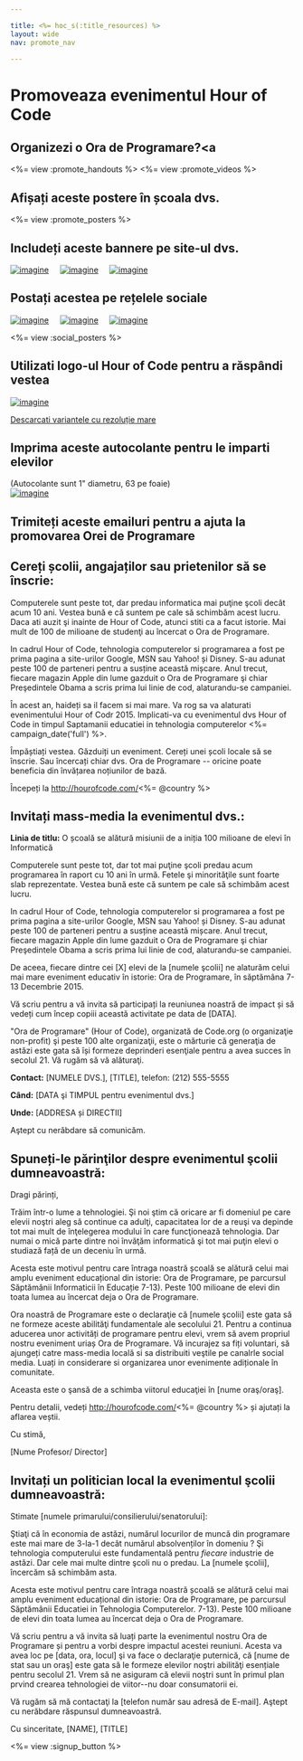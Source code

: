 ```yaml
---

title: <%= hoc_s(:title_resources) %>
layout: wide
nav: promote_nav

---
```


<link rel="stylesheet" type="text/css" href="/css/promote-page.css" />
</link>

# Promoveaza evenimentul Hour of Code

## Organizezi o Ora de Programare?<a

<%= view :promote_handouts %> <%= view :promote_videos %>

<a id="posters"></a>

## Afișați aceste postere în școala dvs.

<%= view :promote_posters %>

<a id="banners"></a>

## Includeți aceste bannere pe site-ul dvs.

[![imagine](/images/fit-250/banner1.jpg)](/images/banner1.jpg)&nbsp;&nbsp;&nbsp;&nbsp; [![imagine](/images/fit-250/banner3.jpg)](/images/banner3.jpg)&nbsp;&nbsp;&nbsp;&nbsp; [![imagine](/images/fit-500/banner5.jpg)](/images/banner5.jpg)&nbsp;&nbsp;&nbsp;&nbsp;

<a id="social"></a>

## Postați acestea pe rețelele sociale

[![imagine](/images/fit-250/social-1.jpg)](/images/social-1.jpg)&nbsp;&nbsp;&nbsp;&nbsp; [![imagine](/images/fit-250/social-2.jpg)](/images/social-2.jpg)&nbsp;&nbsp;&nbsp;&nbsp; [![imagine](/images/fit-250/social-3.jpg)](/images/social-3.jpg)&nbsp;&nbsp;&nbsp;&nbsp;

<%= view :social_posters %>

<a id="logo"></a>

## Utilizati logo-ul Hour of Code pentru a răspândi vestea

[![imagine](<%= localized_image('/images/fit-200/hour-of-code-logo.png') %>)](<%= localized_image('/images/hour-of-code-logo.png') %>)

[Descarcati variantele cu rezoluție mare](http://images.code.org/share/hour-of-code-logo.zip)

<a id="stickers"></a>

## Imprima aceste autocolante pentru le imparti elevilor

(Autocolante sunt 1" diametru, 63 pe foaie)  
[![imagine](/images/fit-250/hour-of-code-stickers.png)](/images/hour-of-code-stickers.pdf)

<a id="sample-emails"></a>

## Trimiteți aceste emailuri pentru a ajuta la promovarea Orei de Programare

<a id="email"></a>

## Cereți școlii, angajaților sau prietenilor să se înscrie:

Computerele sunt peste tot, dar predau informatica mai puţine şcoli decât acum 10 ani. Vestea bună e că suntem pe cale să schimbăm acest lucru. Daca ati auzit şi inainte de Hour of Code, atunci stiti ca a facut istorie. Mai mult de 100 de milioane de studenţi au încercat o Ora de Programare.

In cadrul Hour of Code, tehnologia computerelor si programarea a fost pe prima pagina a site-urilor Google, MSN sau Yahoo! și Disney. S-au adunat peste 100 de parteneri pentru a susține această mișcare. Anul trecut, fiecare magazin Apple din lume gazduit o Ora de Programare şi chiar Preşedintele Obama a scris prima lui linie de cod, alaturandu-se campaniei.

În acest an, haideți sa il facem si mai mare. Va rog sa va alaturati evenimentului Hour of Codr 2015. Implicati-va cu evenimentul dvs Hour of Code in timpul Saptamanii educatiei in tehnologia computerelor <%= campaign_date('full') %>.

Împăștiați vestea. Găzduiți un eveniment. Cereți unei școli locale să se înscrie. Sau încercați chiar dvs. Ora de Programare -- oricine poate beneficia din învățarea noțiunilor de bază.

Începeți la http://hourofcode.com/<%= @country %>

<a id="media-pitch"></a>

## Invitați mass-media la evenimentul dvs.:

**Linia de titlu:** O școală se alătură misiunii de a iniția 100 milioane de elevi în Informatică

Computerele sunt peste tot, dar tot mai puţine şcoli predau acum programarea în raport cu 10 ani în urmă. Fetele şi minorităţile sunt foarte slab reprezentate. Vestea bună este că suntem pe cale să schimbăm acest lucru.

In cadrul Hour of Code, tehnologia computerelor si programarea a fost pe prima pagina a site-urilor Google, MSN sau Yahoo! și Disney. S-au adunat peste 100 de parteneri pentru a susține această mișcare. Anul trecut, fiecare magazin Apple din lume gazduit o Ora de Programare şi chiar Preşedintele Obama a scris prima lui linie de cod, alaturandu-se campaniei.

De aceea, fiecare dintre cei [X] elevi de la [numele şcolii] ne alaturăm celui mai mare eveniment educativ în istorie: Ora de Programare, în săptămâna 7-13 Decembrie 2015.

Vă scriu pentru a vă invita să participați la reuniunea noastră de impact și să vedeți cum încep copiii această activitate pe data de [DATA].

"Ora de Programare" (Hour of Code), organizată de Code.org (o organizaţie non-profit) şi peste 100 alte organizaţii, este o mărturie că generaţia de astăzi este gata să își formeze deprinderi esenţiale pentru a avea succes în secolul 21. Vă rugăm să vă alăturaţi.

**Contact:** [NUMELE DVS.], [TITLE], telefon: (212) 555-5555

**Când:** [DATA şi TIMPUL pentru evenimentul dvs.]

**Unde:** [ADDRESA și DIRECTII]

Aştept cu nerăbdare să comunicăm.

<a id="parents"></a>

## Spuneți-le părinţilor despre evenimentul şcolii dumneavoastră:

Dragi părinți,

Trăim într-o lume a tehnologiei. Şi noi ştim că oricare ar fi domeniul pe care elevii noştri aleg să continue ca adulţi, capacitatea lor de a reuşi va depinde tot mai mult de înţelegerea modului în care funcţionează tehnologia. Dar numai o mică parte dintre noi învăţăm informatică şi tot mai puţin elevi o studiază față de un deceniu în urmă.

Acesta este motivul pentru care întraga noastră școală se alătură celui mai amplu eveniment educațional din istorie: Ora de Programare, pe parcursul Săptămânii Informaticii în Educație 7-13). Peste 100 milioane de elevi din toata lumea au încercat deja o Ora de Programare.

Ora noastră de Programare este o declaraţie că [numele şcolii] este gata să ne formeze aceste abilităţi fundamentale ale secolului 21. Pentru a continua aducerea unor activități de programare pentru elevi, vrem să avem propriul nostru eveniment uriaș Ora de Programare. Vă incurajez sa fiți voluntari, să ajungeți catre mass-media locală si sa distribuiti veştile pe canalrle social media. Luați in considerare si organizarea unor evenimente adiționale în comunitate.

Aceasta este o şansă de a schimba viitorul educaţiei în [nume oraş/oraş].

Pentru detalii, vedeți http://hourofcode.com/<%= @country %> și ajutați la aflarea veștii.

Cu stimă,

[Nume Profesor/ Director]

<a id="politicians"></a>

## Invitați un politician local la evenimentul şcolii dumneavoastră:

Stimate [numele primarului/consilierului/senatorului]:

Ştiaţi că în economia de astăzi, numărul locurilor de muncă din programare este mai mare de 3-la-1 decât numărul absolvenților în domeniu ? Şi tehnologia computerului este fundamentală pentru *fiecare* industrie de astăzi. Dar cele mai multe dintre şcoli nu o predau. La [numele şcolii], încercăm să schimbăm asta.

Acesta este motivul pentru care întraga noastră școală se alătură celui mai amplu eveniment educațional din istorie: Ora de Programare, pe parcursul Săptămânii Educatiei in Tehnologia Computerelor. 7-13). Peste 100 milioane de elevi din toata lumea au încercat deja o Ora de Programare.

Vă scriu pentru a vă invita să luați parte la evenimentul nostru Ora de Programare și pentru a vorbi despre impactul acestei reuniuni. Acesta va avea loc pe [data, ora, locul] şi va face o declaraţie puternică, că [nume de stat sau un oraş] este gata să le formeze elevilor noştri abilităţi esențiale pentru secolul 21. Vrem să ne asiguram că elevii noştri sunt în primul plan prvind crearea tehnologiei de viitor--nu doar consumatorii ei.

Vă rugăm să mă contactaţi la [telefon număr sau adresă de E-mail]. Aştept cu nerăbdare răspunsul dumneavoastră.

Cu sinceritate, [NAME], [TITLE]

<%= view :signup_button %>